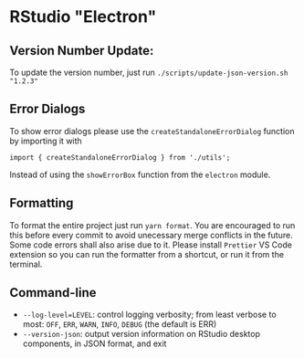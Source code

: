 # RStudio "Electron"

## Version Number Update:

To update the version number, just run `./scripts/update-json-version.sh "1.2.3"`

## Error Dialogs

To show error dialogs please use the `createStandaloneErrorDialog` function by importing it with

`import { createStandaloneErrorDialog } from './utils';`

Instead of using the `showErrorBox` function from the `electron` module.

## Formatting

To format the entire project just run `yarn format`. You are encouraged to run this before every commit to avoid unecessary merge conflicts in the future.
Some code errors shall also arise due to it. Please install `Prettier` VS Code extension so you can run the formatter from a shortcut, or run it from the terminal.

## Command-line

- `--log-level=LEVEL`: control logging verbosity; from least verbose to
  most: `OFF`, `ERR`, `WARN`, `INFO`, `DEBUG` (the default is ERR)
- `--version-json`: output version information on RStudio desktop components, in JSON format, and exit
